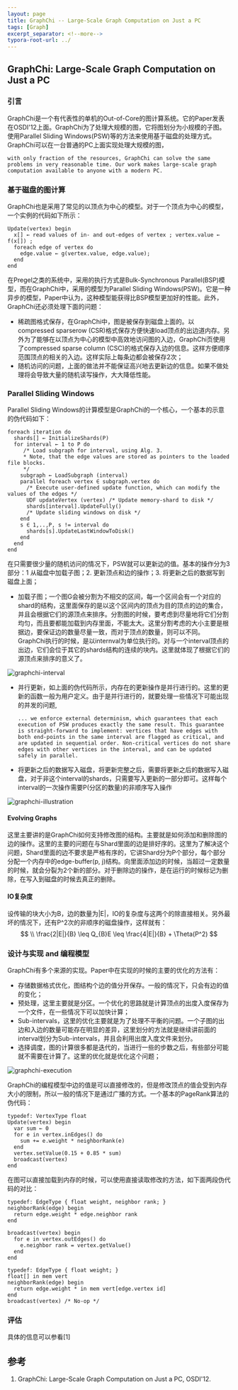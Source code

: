 ```yaml
---
layout: page
title: GraphChi -- Large-Scale Graph Computation on Just a PC
tags: [Graph]
excerpt_separator: <!--more-->
typora-root-url: ../
---
```


## GraphChi: Large-Scale Graph Computation on Just a PC

### 引言

  GraphChi是一个有代表性的单机的Out-of-Core的图计算系统。它的Paper发表在OSDI'12上面。GraphChi为了处理大规模的图，它将图划分为小规模的子图。使用Parallel Sliding Windows(PSW)等的方法来使用基于磁盘的处理方式。GraphChi可以在一台普通的PC上面实现处理大规模的图，

```
with only fraction of the resources, GraphChi can solve the same problems in very reasonable time. Our work makes large-scale graph computation available to anyone with a modern PC.
```

### 基于磁盘的图计算

  GraphChi也是采用了常见的以顶点为中心的模型。对于一个顶点为中心的模型，一个实例的代码如下所示：

```
Update(vertex) begin
  x[] ← read values of in- and out-edges of vertex ; vertex.value ← f(x[]) ;
  foreach edge of vertex do
    edge.value ← g(vertex.value, edge.value); 
  end
end
```

 在Pregel之类的系统中，采用的执行方式是Bulk-Synchronous Parallel(BSP)模型，而在GraphChi中，采用的模型为Parallel Sliding Windows(PSW)。它是一种异步的模型，Paper中认为，这种模型能获得比BSP模型更加好的性能。此外，GraphChi还必须处理下面的问题：

* 稀疏图格式保存，在GraphChi中，图是被保存到磁盘上面的。以compressed sparserow (CSR)格式保存方便快速load顶点的出边道内存。另外为了能够在以顶点为中心的模型中高效地访问图的入边，GraphChi页使用了compressed sparse column (CSC)的格式保存入边的信息。这样方便顺序范围顶点的相关的入边。这样实际上每条边都会被保存2次；
* 随机访问的问题，上面的做法并不能保证高兴地去更新边的信息。如果不做处理将会导致大量的随机读写操作，大大降低性能。

### Parallel Sliding Windows

  Parallel Sliding Windows的计算模型是GraphChi的一个核心，一个基本的示意的伪代码如下：

```
foreach iteration do
  shards[] ← InitializeShards(P) 
  for interval ← 1 to P do
     /* Load subgraph for interval, using Alg. 3. 
     * Note, that the edge values are stored as pointers to the loaded file blocks. 
     */
    subgraph ← LoadSubgraph (interval) 
    parallel foreach vertex ∈ subgraph.vertex do
      /* Execute user-defined update function, which can modify the values of the edges */
      UDF updateVertex (vertex) /* Update memory-shard to disk */
      shards[interval].UpdateFully()
      /* Update sliding windows on disk */
    end
    s ∈ 1,..,P, s != interval do 
      shards[s].UpdateLastWindowToDisk()
    end 
  end
end
```

  在只需要很少量的随机访问的情况下，PSW就可以更新边的值。基本的操作分为3部分：1 从磁盘中加载子图；2. 更新顶点和边的操作；3. 将更新之后的数据写到磁盘上面；

* 加载子图；一个图G会被分割为不相交的区间，每一个区间会有一个对应的shard的结构，这里面保存的是以这个区间内的顶点为目的顶点的边的集合，并且会根据它们的源顶点来排序。分割图的时候，要考虑到尽量地将它们分割均匀，而且要都能加载到内存里面，不能太大。这里分割考虑的大小主要是根据边，要保证边的数量尽量一致，而对于顶点的数量，则可以不同。GraphChi执行的时候，是以internval为单位执行的。对与一个interval顶点的出边，它们会位于其它的shards结构的连续的块内。这里就体现了根据它们的源顶点来排序的意义了。

![graphchi-interval](/assets/img/graphchi-interval.png)

* 并行更新，如上面的伪代码所示，内存在的更新操作是并行进行的。这里的更新的函数一般为用户定义。由于是并行进行的，就要处理一些情况下可能出现的并发的问题,

  ```
  ... we enforce external determinism, which guarantees that each execution of PSW produces exactly the same result. This guarantee is straight-forward to implement: vertices that have edges with both end-points in the same interval are flagged as critical, and are updated in sequential order. Non-critical vertices do not share edges with other vertices in the interval, and can be updated safely in parallel. 
  ```

* 将更新之后的数据写入磁盘，将更新完整之后，需要将更新之后的数据写入磁盘，对于非这个interval的shards，只需要写入更新的一部分即可。这样每个interval的一次操作需要P(分区的数量)的非顺序写入操作

![graphchi-illustration](/assets/img/graphchi-illustration.png)

#### Evolving Graphs

  这里主要讲的是GraphChi如何支持修改图的结构。主要就是如何添加和删除图的边的操作。这里的主要的问题在与Shard里面的边是排好序的。这里为了解决这个问题，Shard里面的边不要求是严格有序的，它讲Shard分为P个部分，每个部分分配一个内存中的edge-buffer(p, j)结构。向里面添加边的时候，当超过一定数量的时候，就会分裂为2个新的部分。对于删除边的操作，是在运行的时候标记为删除，在写入到磁盘的时候去真正的删除。

#### IO复杂度

 设传输的块大小为B，边的数量为|E|，IO的复杂度与这两个的除直接相关。另外最坏的情况下，还有P^2次的非顺序的磁盘操作，这样就有：
$$
\\ \frac{2|E|}{B} \leq Q_{B}E \leq \frac{4|E|}{B} + \Theta(P^2)
$$
### 设计与实现 and 编程模型

  GraphChi有多个来源的实现。Paper中在实现的时候的主要的优化的方法有：

* 存储数据格式优化，图结构个边的值分开保存。一般的情况下，只会有边的值的变化；
* 预处理，这里主要就是分区。一个优化的思路就是计算顶点的出度入度保存为一个文件，在一些情况下可以加快计算；
* Sub-intervals，这里的优化主要就是为了处理不平衡的问题。一个子图的出边和入边的数量可能存在明显的差异，这里划分的方法就是继续讲前面的interval划分为Sub-intervals，并且会利用出度入度文件来划分。
* 选择调度，图的计算很多都是迭代的，当进行一些的步数之后，有些部分可能就不需要在计算了。这里的优化就是优化这个问题；

![graphchi-execution](/assets/img/graphchi-execution.png)

  GraphChi的编程模型中边的值是可以直接修改的，但是修改顶点的值会受到内存大小的限制，所以一般的情况下是通过广播的方式。一个基本的PageRank算法的伪代码：

```
typedef: VertexType float
Update(vertex) begin
  var sum ← 0
  for e in vertex.inEdges() do
    sum += e.weight * neighborRank(e)
  end
  vertex.setValue(0.15 + 0.85 * sum)
  broadcast(vertex)
end
```

 在图可以直接加载到内存的时候，可以使用直接读取修改的方法，如下面两段伪代码的对比：

```
typedef: EdgeType { float weight, neighbor rank; } 
neighborRank(edge) begin
  return edge.weight * edge.neighbor rank
end

broadcast(vertex) begin
  for e in vertex.outEdges() do
    e.neighbor rank = vertex.getValue()
  end 
end
```

```
typedef: EdgeType { float weight; } 
float[] in mem vert 
neighborRank(edge) begin
  return edge.weight * in mem vert[edge.vertex id]
end
broadcast(vertex) /* No-op */
```

### 评估

  具体的信息可以参看[1]

## 参考

1. GraphChi: Large-Scale Graph Computation on Just a PC, OSDI'12.